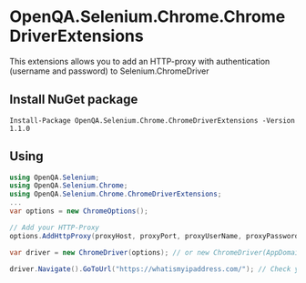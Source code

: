 # OpenQA.Selenium.Chrome.ChromeDriverExtensions
This extensions allows you to add an HTTP-proxy with authentication (username and password) to Selenium.ChromeDriver

## Install NuGet package
```
Install-Package OpenQA.Selenium.Chrome.ChromeDriverExtensions -Version 1.1.0
```

## Using
``` csharp
using OpenQA.Selenium;
using OpenQA.Selenium.Chrome;
using OpenQA.Selenium.Chrome.ChromeDriverExtensions;
...
var options = new ChromeOptions();

// Add your HTTP-Proxy
options.AddHttpProxy(proxyHost, proxyPort, proxyUserName, proxyPassword);

var driver = new ChromeDriver(options); // or new ChromeDriver(AppDomain.CurrentDomain.BaseDirectory, options);

driver.Navigate().GoToUrl("https://whatismyipaddress.com/"); // Check your IP
```
